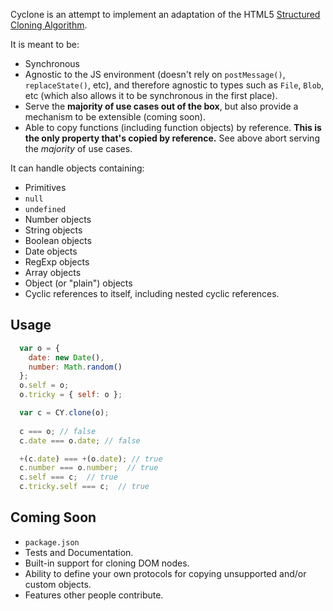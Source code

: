 Cyclone is an attempt to implement an adaptation of the HTML5 [Structured
Cloning
Algorithm](http://www.w3.org/TR/html5/infrastructure.html#safe-passing-of-structured-data).

It is meant to be:

* Synchronous
* Agnostic to the JS environment (doesn't rely on `postMessage()`,
  `replaceState()`, etc), and therefore agnostic to types such as `File`,
  `Blob`, etc (which also allows it to be synchronous in the first place).
* Serve the <strong>majority of use cases out of the box</strong>, but also
  provide a mechanism to be extensible (coming soon).
* Able to copy functions (including function objects) by reference.
  <strong>This is the only property that's copied by reference.</strong>
  See above abort serving the *majority* of use cases.

It can handle objects containing:

* Primitives
* `null`
* `undefined`
* Number objects
* String objects
* Boolean objects
* Date objects
* RegExp objects
* Array objects
* Object (or "plain") objects
* Cyclic references to itself, including nested cyclic references.

## Usage
```javascript
  var o = {
    date: new Date(),
    number: Math.random()
  };
  o.self = o;
  o.tricky = { self: o };

  var c = CY.clone(o);
  
  c === o; // false
  c.date === o.date; // false

  +(c.date) === +(o.date); // true
  c.number === o.number;  // true 
  c.self === c;  // true
  c.tricky.self === c;  // true
```

## Coming Soon
* `package.json`
* Tests and Documentation.
* Built-in support for cloning DOM nodes.
* Ability to define your own protocols for copying unsupported and/or custom
  objects.
* Features other people contribute.
